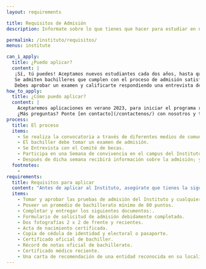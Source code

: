 ```yaml
---
layout: requirements

title: Requisitos de Admisión
description: Informate sobre lo que tienes que hacer para estudiar en nuestro Instituto.

permalink: /instituto/requisitos/
menus: institute

can_i_apply:
  title: ¿Puedo aplicar?
  content: |
   ¡Sí, tú puedes! Aceptamos nuevos estudiantes cada dos años, hasta que la promoción actual egrese.
   Se admiten bachilleres que cumplen con el proceso de admisión satisfactoriamente, para fines de beca.
   Debes aprobar un examen y calificarte respondiendo una entrevista de nuestro comité de admisión. Más adelante encontrarás más detalles sobre ese proceso.
how_to_apply:
  title: ¿Cómo puedo aplicar?
  content: |
    Aceptaremos aplicaciones en verano 2023, para iniciar el programa regular en enero del 2024. En este momento no se puede aplicar, pero tú puedes prepararte.
    ¿Más preguntas? Ponte [en contacto](/contactenos/) con nosotros y te ayudaremos pronto.
process:
  title: El proceso
  items:
    - Se realiza la convocatoria a través de diferentes medios de comunicación, así como las Oficinas provinciales y municipales de medio ambiente y recursos naturales.
    - El bachiller debe tomar un examen de admisión. 
    - Se Entrevista con el Comité de becas.
    - Participa en una Semana de convivencia en el campus del Instituto.
    - Después de dicha semana recibirá información sobre la admisión; y de haber sido admitido, obtendrá una beca completa para estudiar en el Instituto.
  footnotes:
    - 
requirements:
  title: Requisitos para aplicar
  content: "Antes de aplicar al Instituto, asegúrate que tienes la siguiente documentación:"
  items:
    - Tomar y aprobar las pruebas de admisión del Instituto y cualquier otro requerimiento del MESCyT.
    - Poseer un promedio de bachillerato mínimo de 80 puntos.
    - Completar y entregar los siguientes documentos:.
    - Formulario de solicitud de admisión debidamente completado.
    - Dos fotografías 2 x 2 de frente y recientes.
    - Acta de nacimiento certificada.
    - Copia de cédula de identidad y electoral o pasaporte.
    - Certificado oficial de bachiller.
    - Récord de notas oficial de bachillerato.
    - Certificado médico reciente.
    - Una carta de recomendación de una entidad reconocida en su localidad de origen.
---
```


